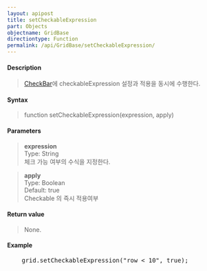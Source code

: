 ```yaml
---
layout: apipost
title: setCheckableExpression
part: Objects
objectname: GridBase
directiontype: Function
permalink: /api/GridBase/setCheckableExpression/
---
```



#### Description

> [CheckBar](/api/Types/CheckBar/)에 checkableExpression 설정과 적용을 동시에 수행한다.

#### Syntax

> function setCheckableExpression(expression, apply)

#### Parameters

> **expression**  
> Type: String  
> 체크 가능 여부의 수식을 지정한다.  

> **apply**  
> Type: Boolean  
> Default: true  
> Checkable 의 즉시 적용여부  

#### Return value

> None.

#### Example

<pre class="prettyprint">
    grid.setCheckableExpression("row < 10", true);
</pre>

